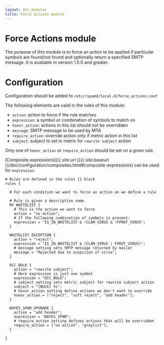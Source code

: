 ```yaml
---
layout: doc_modules
title: Force Actions module
---
```


# Force Actions module

The purpose of this module is to force an action to be applied if particular symbols are found/not found and optionally return a specified SMTP message. It is available in version 1.5.0 and greater.

# Configuration

Configuration should be added to `/etc/rspamd/local.d/force_actions.conf`

The following elements are valid in the rules of this module:

 - `action`: action to force if the rule matches
 - `expression`: a symbol or combination of symbols to match on
 - `honor_action`: actions in this list should not be overridden
 - `message`: SMTP message to be used by MTA
 - `require_action`: override action only if metric action in this list
 - `subject`: subject to set in metric for `rewrite subject` action

Only one of `honor_action` or `require_action` should be set on a given rule.

[Composite expressions]({{ site.url }}{{ site.baseurl }}/doc/configuration/composites.html#composite-expressions) can be used for `expression`.

~~~ucl
# Rules are defined in the rules {} block
rules {

  # For each condition we want to force an action on we define a rule

  # Rule is given a descriptive name
  MY_WHITELIST {
    # This is the action we want to force
    action = "no action";
    # If the following combination of symbols is present:
    expression = "IS_IN_WHITELIST & !CLAM_VIRUS & !FPROT_VIRUS";
  }

  WHITELIST_EXCEPTION {
    action = "reject";
    expression = "IS_IN_WHITELIST & (CLAM_VIRUS | FPROT_VIRUS)";
    # message setting sets SMTP message returned by mailer
    message = "Rejected due to suspicion of virus";
  }

  DCC_BULK {
    action = "rewrite subject";
    # Here expression is just one symbol
    expression = "DCC_BULK";
    # subject setting sets metric subject for rewrite subject action
    subject = "[BULK] %s";
    # honor_action setting define actions we don't want to override
    honor_action = ["reject", "soft reject", "add header"];
  }

  BAYES_SPAM_UPGRADE {
    action = "add header";
    expression = "BAYES_SPAM";
    # require_action setting defines actions that will be overridden
    require_action = ["no action", "greylist"];
  }

}
~~~
